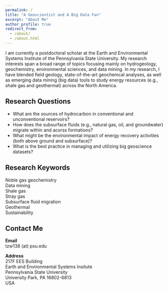 ```yaml
---
permalink: /
title: "A Geoscientist and A Big Data Fan"
excerpt: "About Me"
author_profile: true
redirect_from:
  - /about/
  - /about.html
---
```


I am currently a postdoctoral scholar at the Earth and Environmental Systems Institute of the Pennsylvania State University. My research interests span a broad range of topics focusing mainly on hydrogeology, geochemistry, environmental sciences, and data mining. In my research, I have blended field geology, state-of-the-art geochemcal analyses, as well as emerging data mining (big data) tools to study energy resources (e.g., shale gas and geothermal) across the North America.

## Research Questions

* What are the sources of hydrocarbon in conventional and unconventional reservoirs?
* How does the subsurface fluids (e.g., natural gas, oil, and groundwater) migrate within and acorss formations?
* What might be the environmental impact of energy recovery activities (both above ground and subsurface)?
* What is the best practice in managing and utilizing big geoscience datasets?

## Research Keywords

Noble gas geochemistry  
Data mining  
Shale gas  
Stray gas  
Subsurface fluid migration  
Geothermal  
Sustainability  

## Contact Me

**Email**  
tzw138 (at) psu.edu

**Address**  
217F EES Building  
Earth and Environmental Systems Insitute  
Pennsylvania State University  
University Park, PA 16802-6813  
USA